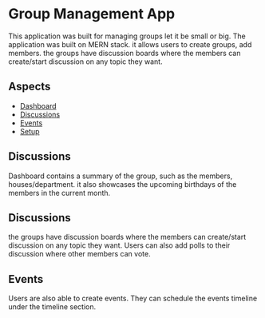 # Group Management App
This application was built for managing groups let it be small or big. The application was built on MERN stack. it allows users to create groups, add members. the groups have discussion boards where the members can create/start discussion on any topic they want.

## Aspects

* [Dashboard](#Dashboard)
* [Discussions](#Discussions)
* [Events](#Events)
* [Setup](#setup)

## Discussions
Dashboard contains a summary of the group, such as the members, houses/department.  it also showcases the upcoming birthdays of the members in the current month. 

## Discussions
the groups have discussion boards where the members can create/start discussion on any topic they want. Users can also add polls to their discussion where other members can vote. 

## Events
Users are also able to create events. They can schedule the events timeline under the timeline section. 

